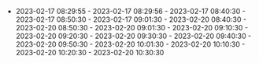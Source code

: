  - 2023-02-17 08:29:55 - 2023-02-17 08:29:56 - 2023-02-17 08:40:30 - 2023-02-17 08:50:30 - 2023-02-17 09:01:30 - 2023-02-20 08:40:30 - 2023-02-20 08:50:30 - 2023-02-20 09:01:30 - 2023-02-20 09:10:30 - 2023-02-20 09:20:30 - 2023-02-20 09:30:30 - 2023-02-20 09:40:30 - 2023-02-20 09:50:30 - 2023-02-20 10:01:30 - 2023-02-20 10:10:30 - 2023-02-20 10:20:30 - 2023-02-20 10:30:30